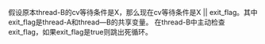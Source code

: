 假设原本thread-B的cv等待条件是X，那么现在cv等待条件是X || exit_flag。其中exit_flag是thread-A和thread—B的共享变量。
在thread-B中主动检查exit_flag，如果exit_flag是true则跳出死循环。
